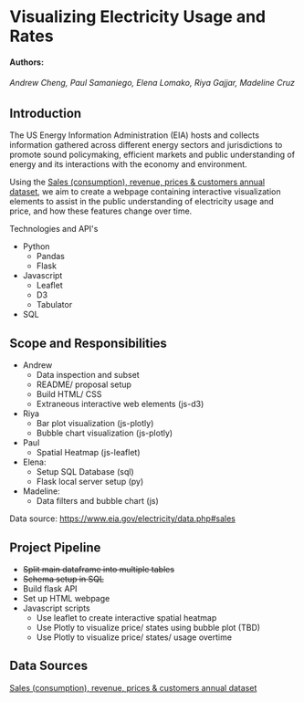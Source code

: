 # Visualizing Electricity Usage and Rates
#### Authors:
###### Andrew Cheng, Paul Samaniego, Elena Lomako, Riya Gajjar, Madeline Cruz

## Introduction
The US Energy Information Administration (EIA) hosts and collects information gathered across different energy sectors and jurisdictions to promote sound policymaking, efficient markets and public understanding of energy and its interactions with the economy and environment.

Using the [Sales (consumption), revenue, prices & customers annual dataset](https://www.eia.gov/electricity/data.php#sales), we aim to create a webpage containing interactive visualization elements to assist in the public understanding of electricity usage and price, and how these features change over time.

Technologies and API's
* Python 
  * Pandas
  * Flask
* Javascript
  * Leaflet
  * D3
  * Tabulator
* SQL

## Scope and Responsibilities
* Andrew
  *  Data inspection and subset
  *  README/ proposal setup
  *  Build HTML/ CSS 
  *  Extraneous interactive web elements (js-d3)
* Riya
  * Bar plot visualization (js-plotly)
  * Bubble chart visualization (js-plotly)
* Paul
  *  Spatial Heatmap (js-leaflet)
* Elena:
  *  Setup SQL Database (sql)
  *  Flask local server setup (py)
* Madeline:
  *  Data filters and bubble chart (js)


Data source: https://www.eia.gov/electricity/data.php#sales

## Project Pipeline
* ~~Split main dataframe into multiple tables~~
* ~~Schema setup in SQL~~
* Build flask API
* Set up HTML webpage
* Javascript scripts
  * Use leaflet to create interactive spatial heatmap
  * Use Plotly to visualize price/ states using bubble plot (TBD)
  * Use Plotly to visualize price/ states/ usage overtime

## Data Sources
[Sales (consumption), revenue, prices & customers annual dataset](https://www.eia.gov/electricity/data.php#sales)
